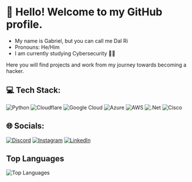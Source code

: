# 👋 Hello! Welcome to my GitHub profile.
- My name is Gabriel, but you can call me Dal Ri
- Pronouns: He/Him
- I am currently studying Cybersecurity 🧑‍💻

Here you will find projects and work from my journey towards becoming a hacker.


## 💻 Tech Stack:
![Python](https://img.shields.io/badge/python-3670A0?style=for-the-badge&logo=python&logoColor=ffdd54) 
![Cloudflare](https://img.shields.io/badge/Cloudflare-F38020?style=for-the-badge&logo=Cloudflare&logoColor=white) 
![Google Cloud](https://img.shields.io/badge/GoogleCloud-%234285F4.svg?style=for-the-badge&logo=google-cloud&logoColor=white) 
![Azure](https://img.shields.io/badge/azure-%230072C6.svg?style=for-the-badge&logo=microsoftazure&logoColor=white) 
![AWS](https://img.shields.io/badge/AWS-%23FF9900.svg?style=for-the-badge&logo=amazon-aws&logoColor=white) 
![.Net](https://img.shields.io/badge/.NET-5C2D91?style=for-the-badge&logo=.net&logoColor=white) 
![Cisco](https://img.shields.io/badge/cisco-%23049fd9.svg?style=for-the-badge&logo=cisco&logoColor=black)

## 🌐 Socials:
[![Discord](https://img.shields.io/badge/Discord-%237289DA.svg?logo=discord&logoColor=white)](https://discord.gg/dal_ri) 
[![Instagram](https://img.shields.io/badge/Instagram-%23E4405F.svg?logo=Instagram&logoColor=white)](https://instagram.com/g_dalri11) 
[![LinkedIn](https://img.shields.io/badge/LinkedIn-%230077B5.svg?logo=linkedin&logoColor=white)](https://linkedin.com/in/gabriel-dal-ri)

## Top Languages
![Top Languages](https://github-readme-stats.vercel.app/api/top-langs/?username=G-DalRi&theme=dark&hide_border=true&include_all_commits=true&count_private=true&layout=compact)
